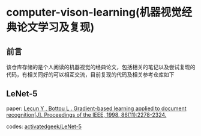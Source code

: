 # computer-vison-learning(机器视觉经典论文学习及复现)

## 前言

该仓库存储的是个人阅读的机器视觉的经典论文，包括相关的笔记以及尝试复现的代码，有相关同好的可以相互交流，目前复现的代码及相关参考仓库如下

## LeNet-5

paper: [Lecun Y ,  Bottou L . Gradient-based learning applied to document recognition[J]. Proceedings of the IEEE, 1998, 86(11):2278-2324.](https://ieeexplore.ieee.org/stamp/stamp.jsp?arnumber=726791)

codes: [activatedgeek/LeNet-5](https://github.com/activatedgeek/LeNet-5)

